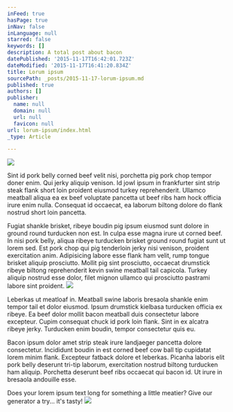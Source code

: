 ```yaml
---
inFeed: true
hasPage: true
inNav: false
inLanguage: null
starred: false
keywords: []
description: A total post about bacon
datePublished: '2015-11-17T16:42:01.723Z'
dateModified: '2015-11-17T16:41:20.834Z'
title: Lorum ipsum
sourcePath: _posts/2015-11-17-lorum-ipsum.md
published: true
authors: []
publisher:
  name: null
  domain: null
  url: null
  favicon: null
url: lorum-ipsum/index.html
_type: Article

---
```

![](https://the-grid-user-content.s3-us-west-2.amazonaws.com/10dacd71-9ff4-4460-96c0-8e547e123ce4.jpg)

Sint id pork belly corned beef velit nisi, porchetta pig pork chop tempor doner enim. Qui jerky aliquip venison. Id jowl ipsum in frankfurter sint strip steak flank short loin proident eiusmod turkey reprehenderit. Ullamco meatball aliqua ea ex beef voluptate pancetta ut beef ribs ham hock officia irure enim nulla. Consequat id occaecat, ea laborum biltong dolore do flank nostrud short loin pancetta.

Fugiat shankle brisket, ribeye boudin pig ipsum eiusmod sunt dolore in ground round turducken non est. In culpa esse magna irure ut corned beef. In nisi pork belly, aliqua ribeye turducken brisket ground round fugiat sunt ut lorem sed. Est pork chop qui pig tenderloin jerky nisi venison, proident exercitation anim. Adipisicing labore esse flank ham velit, rump tongue brisket aliquip prosciutto. Mollit pig sint prosciutto, occaecat drumstick ribeye biltong reprehenderit kevin swine meatball tail capicola. Turkey aliquip nostrud esse dolor, filet mignon ullamco qui prosciutto pastrami labore sint proident.
![](https://the-grid-user-content.s3-us-west-2.amazonaws.com/698f3300-216a-4358-8cab-9a90875f0937.jpg)

Leberkas ut meatloaf in. Meatball swine laboris bresaola shankle enim tempor tail et dolor eiusmod. Ipsum drumstick kielbasa turducken officia ex ribeye. Ea beef dolor mollit bacon meatball duis consectetur labore excepteur. Cupim consequat chuck id pork loin flank. Sint in ex alcatra ribeye jerky. Turducken enim boudin, tempor consectetur quis eu.

Bacon ipsum dolor amet strip steak irure landjaeger pancetta dolore consectetur. Incididunt boudin in est corned beef cow ball tip cupidatat lorem minim flank. Excepteur fatback dolore et leberkas. Picanha laboris elit pork belly deserunt tri-tip laborum, exercitation nostrud biltong turducken ham aliquip. Porchetta deserunt beef ribs occaecat qui bacon id. Ut irure in bresaola andouille esse.

Does your lorem ipsum text long for something a little meatier? Give our generator a try... it's tasty!  ![](https://the-grid-user-content.s3-us-west-2.amazonaws.com/02b5b5a5-8c93-467b-a106-f48f465d2f2f.png)